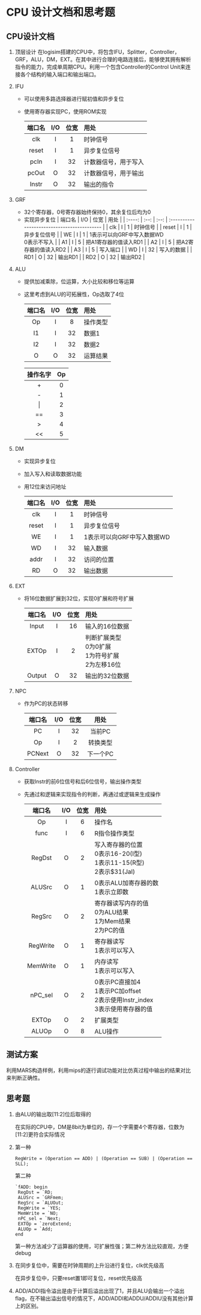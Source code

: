 # CPU 设计文档和思考题

## CPU设计文档

1. 顶层设计
   	在logisim搭建的CPU中，将包含IFU，Splitter，Controller，GRF，ALU，DM，EXT。在其中进行合理的电路连接后，能够使其拥有解析指令的能力，完成单周期CPU。利用一个包含Controller的Control Unit来连接各个结构的输入端口和输出端口。

2. IFU

   - 可以使用多路选择器进行赋初值和异步复位

   - 使用寄存器实现PC，使用ROM实现

     | 端口名 | I/O  | 位宽 | 用处                 |
     | :----: | :--: | :--: | :------------------- |
     |  clk   |  I   |  1   | 时钟信号             |
     | reset  |  I   |  1   | 异步复位信号         |
     |  pcIn  |  I   |  32  | 计数器信号，用于写入 |
     | pcOut  |  O   |  32  | 计数器信号，用于输出 |
     | Instr  |  O   |  32  | 输出的指令           |
3. GRF

   - 32个寄存器，0号寄存器始终保持0，其余复位后均为0
   - 实现异步复位
     | 端口名 | I/O  | 位宽 | 用处                                        |
     | :----: | :--: | :--: | :------------------------------------------ |
     |  clk   |  I   |  1   | 时钟信号                                    |
     | reset  |  I   |  1   | 异步复位信号                                |
     |   WE   |  I   |  1   | 1表示可以向GRF中写入数据WD<br />0表示不写入 |
     |   A1   |  I   |  5   | 把A1寄存器的值读入RD1                       |
     |   A2   |  I   |  5   | 把A2寄存器的值读入RD2                       |
     |   A3   |  I   |  5   | 写入端口                       |
     |   WD   |  I   |  32  | 写入的数据                                  |
     |  RD1   |  O   |  32  | 输出RD1                                     |
     |  RD2   |  O   |  32  | 输出RD2                                     |
4. ALU

   - 提供加减乘除，位运算，大小比较和移位等运算
     
   - 这里考虑到ALU的可拓展性，Op选取了4位
     
     | 端口名 | I/O  | 位宽 | 用处     |
     | :----: | :--: | :--: | :------- |
     |   Op   |  I   |  8   | 操作类型 |
     |   I1   |  I   |  32  | 数据1    |
     |   I2   |  I   |  32  | 数据2    |
     |   O    |  O   |  32  | 运算结果 |
     
     | 操作名字 |  Op  |
     | :------: | :--: |
     |    +     |  0   |
     |    -     |  1   |
     |    \|     |  2   |
     |    ==     |  3   |
     |    >    |  4   |
     |    <<     |  5   |


5. DM

   - 实现异步复位

   - 加入写入和读取数据功能

   - 用12位来访问地址

     | 端口名 | I/O  | 位宽 |            用处            |
     | :----: | :--: | :--: | :------------------------- |
     |  clk   |  I   |  1   |          时钟信号          |
     | reset  |  I   |  1   |        异步复位信号        |
     |   WE   |  I   |  1   | 1表示可以向GRF中写入数据WD |
     |  WD   |  I   |  32  |          输入数据          |
     |   addr   |  I   |  32   |   访问的位置   |
     |  RD   |  O   |  32  |          输出数据           |

6. EXT

   - 将16位数据扩展到32位，实现0扩展和符号扩展

     | 端口名 | I/O  | 位宽 |      用处      |
     | :----: | :--: | :--: | :------------- |
     | Input |  I   |  16  | 输入的16位数据 |
     | EXTOp | I | 2 | 判断扩展类型<br />0为0扩展<br />1为符号扩展<br />2为左移16位 |
     | Output | O | 32 | 输出的32位数据 |

7. NPC

   - 作为PC的状态转移

     | 端口名 | I/O  | 位宽 |   用处   |
     | :----: | :--: | :--: | :------: |
     |   PC   |  I   |  32  |  当前PC  |
     |   Op   |  I   |  2   | 转换类型 |
     | PCNext |  O   |  32  | 下一个PC |


8. Controller

   - 获取Instr的前6位信号和后6位信号，输出操作类型

   - 先通过和逻辑来实现指令的判断，再通过或逻辑来生成操作
   
     |   端口名   | I/O  | 位宽 | 用处                                  |
     | :--------: | :--: | :--: | :------------------------------------ |
     |     Op     |  I   |  6   | 操作名                                |
     |    func    |  I   |  6   | R指令操作类型                         |
     |   RegDst   |  O   |  2   | 写入寄存器的位置<br />0表示16-20(I型)<br />1表示11-15(R型)<br />2表示$31(Jal) |
     |   ALUSrc   |  O   |  1   | 0表示ALU加寄存器的数<br />1表示立即数 |
     | RegSrc |  O   |  2   | 寄存器读写内存的值<br />0为ALU结果<br />1为Mem结果<br />2为PC的值 |
     | RegWrite |  O   |  1   | 寄存器读写<br />1表示可以写入         |
     |   MemWrite    |  O   |  1   | 内存读写<br />1表示可以写入           |
     |  nPC_sel  |  O   |  2   | 0表示PC直接加4<br />1表示PC加offset<br />2表示使用Instr_index<br />3表示使用寄存器的值 |
     |   EXTOp   |  O   |  2   | 扩展类型                              |
     |   ALUOp    |  O   |  8   | ALU操作                           |
     





## 测试方案

利用MARS构造样例，利用mips的逐行调试功能对比仿真过程中输出的结果对比来判断正确性。

## 思考题

1. 由ALU的输出取[11:2]位后取得的

   在实际的CPU中，DM是8bit为单位的，存一个字需要4个寄存器，位数为[11:2]更符合实际情况

2. 第一种

   ```
   RegWrite = (Operation == ADD) | (Operation == SUB) | (Operation == SLL);
   ```

   第二种

   ```
   `fADD: begin
   	RegDst = `RD;
   	ALUSrc = `GRFmem;
   	RegSrc = `ALUOut;
   	RegWrite = `YES;
   	MemWrite = `NO;
   	nPC_sel = `Next;
   	EXTOp = `zeroExtend;
   	ALUOp = `Add;
   end
   ```

   第一种方法减少了运算器的使用，可扩展性强；第二种方法比较直观，方便debug

3. 在同步复位中，需要在时钟周期的上升沿进行复位，clk优先级高

   在异步复位中，只要reset置1即可复位，reset优先级高

4. ADD/ADDI指令溢出是由于计算后溢出出现了1，并且ALU会输出一个溢出flag，在不输出溢出信号的情况下，ADD/ADDI和ADDU/ADDIU没有其他计算上的区别。
